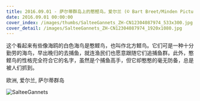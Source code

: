 ```yaml
---
title: 2016.09.01 - 萨尔蒂群岛上的憨鲣鸟，爱尔兰 (© Bart Breet/Minden Pictures)
date: 2016.09.01 00:00:00
cover_index: /images/thumbs/SalteeGannets_ZH-CN12304087974_533x300.jpg
cover_detail: /images/SalteeGannets_ZH-CN12304087974_1920x1080.jpg
---
```


这个看起来有些像海鸥的白色海鸟是憨鲣鸟，也叫作北方鲣鸟。它们可是一种十分勤劳的海鸟，早出晚归的去捕鱼，就连渔民们也愿意跟随它们追捕鱼群。此外，憨鲣鸟的性格完全符合它的名字，虽然是个捕鱼高手，但它却憨憨的毫无防备，总是被人们抓到。

欧洲, 爱尔兰, 萨尔蒂群岛

![SalteeGannets](/images/SalteeGannets_ZH-CN12304087974_1920x1080.jpg)

